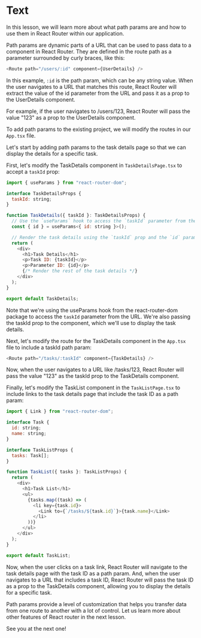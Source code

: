 # Text

In this lesson, we will learn more about what path params are and how to use them in React Router within our application.

Path params are dynamic parts of a URL that can be used to pass data to a component in React Router. They are defined in the route path as a parameter surrounded by curly braces, like this:

```js
<Route path="/users/:id" component={UserDetails} />
```

In this example, `:id` is the path param, which can be any string value. When the user navigates to a URL that matches this route, React Router will extract the value of the id parameter from the URL and pass it as a prop to the UserDetails component.

For example, if the user navigates to /users/123, React Router will pass the value "123" as a prop to the UserDetails component.

To add path params to the existing project, we will modify the routes in our `App.tsx` file.

Let's start by adding path params to the task details page so that we can display the details for a specific task.

First, let's modify the TaskDetails component in `TaskDetailsPage.tsx` to accept a `taskId` prop:

```js
import { useParams } from "react-router-dom";

interface TaskDetailsProps {
  taskId: string;
}

function TaskDetails({ taskId }: TaskDetailsProps) {
  // Use the `useParams` hook to access the `taskId` parameter from the URL
  const { id } = useParams<{ id: string }>();

  // Render the task details using the `taskId` prop and the `id` parameter from the URL
  return (
    <div>
      <h1>Task Details</h1>
      <p>Task ID: {taskId}</p>
      <p>Parameter ID: {id}</p>
      {/* Render the rest of the task details */}
    </div>
  );
}

export default TaskDetails;
```

Note that we're using the useParams hook from the react-router-dom package to access the `taskId` parameter from the URL. We're also passing the taskId prop to the component, which we'll use to display the task details.

Next, let's modify the route for the TaskDetails component in the `App.tsx` file to include a taskId path param:

```js
<Route path="/tasks/:taskId" component={TaskDetails} />
```

Now, when the user navigates to a URL like /tasks/123, React Router will pass the value "123" as the taskId prop to the TaskDetails component.

Finally, let's modify the TaskList component in the `TaskListPage.tsx` to include links to the task details page that include the task ID as a path param:

```js
import { Link } from "react-router-dom";

interface Task {
  id: string;
  name: string;
}

interface TaskListProps {
  tasks: Task[];
}

function TaskList({ tasks }: TaskListProps) {
  return (
    <div>
      <h1>Task List</h1>
      <ul>
        {tasks.map((task) => (
          <li key={task.id}>
            <Link to={`/tasks/${task.id}`}>{task.name}</Link>
          </li>
        ))}
      </ul>
    </div>
  );
}

export default TaskList;
```

Now, when the user clicks on a task link, React Router will navigate to the task details page with the task ID as a path param. And, when the user navigates to a URL that includes a task ID, React Router will pass the task ID as a prop to the TaskDetails component, allowing you to display the details for a specific task.

Path params provide a level of customization that helps you transfer data from one route to another with a lot of control. Let us learn more about other features of React router in the next lesson.

See you at the next one!



